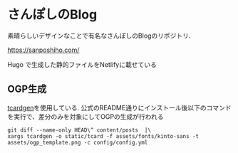 # さんぽしのBlog

素晴らしいデザインなことで有名なさんぽしのBlogのリポジトリ.

https://sanposhiho.com/

Hugo で生成した静的ファイルをNetlifyに載せている

## OGP生成

[tcardgen](https://github.com/Ladicle/tcardgen)を使用している. 公式のREADME通りにインストール後以下のコマンドを実行で、差分のみを対象にしてOGPの生成が行われる

```
git diff --name-only HEAD\^ content/posts  |\
xargs tcardgen -o static/tcard -f assets/fonts/kinto-sans -t assets/ogp_template.png -c config/config.yml
```
